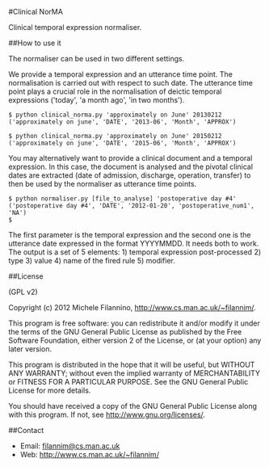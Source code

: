 #Clinical NorMA

Clinical temporal expression normaliser.

##How to use it

The normaliser can be used in two different settings.

We provide a temporal expression and an utterance time point. The normalisation
is carried out with respect to such date. The utterance time point plays a
crucial role in the normalisation of deictic temporal expressions
('today', 'a month ago', 'in two months').

    $ python clinical_norma.py 'approximately on June' 20130212
    ('approximately on june', 'DATE', '2013-06', 'Month', 'APPROX')
    
    $ python clinical_norma.py 'approximately on June' 20150212
    ('approximately on june', 'DATE', '2015-06', 'Month', 'APPROX')

You may alternatively want to provide a clinical document and a temporal expression.
In this case, the document is analysed and the pivotal clinical dates are extracted
(date of admission, discharge, operation, transfer) to then be used by the normaliser
as utterance time points.

    $ python normaliser.py [file_to_analyse] 'postoperative day #4'
    ('postoperative day #4', 'DATE', '2012-01-20', 'postoperative_num1', 'NA')
    $

The first parameter is the temporal expression and the second one is the utterance date expressed in the format YYYYMMDD. It needs both to work.
The output is a set of 5 elements: 1) temporal expression post-processed 2) type 3) value 4) name of the fired rule 5) modifier.

##License

(GPL v2)

Copyright (c) 2012 Michele Filannino, <http://www.cs.man.ac.uk/~filannim/>.

This program is free software: you can redistribute it and/or modify
it under the terms of the GNU General Public License as published by
the Free Software Foundation, either version 2 of the License, or
(at your option) any later version.

This program is distributed in the hope that it will be useful,
but WITHOUT ANY WARRANTY; without even the implied warranty of
MERCHANTABILITY or FITNESS FOR A PARTICULAR PURPOSE.  See the
GNU General Public License for more details.

You should have received a copy of the GNU General Public License
along with this program.  If not, see <http://www.gnu.org/licenses/>.

##Contact
- Email: filannim@cs.man.ac.uk
- Web: http://www.cs.man.ac.uk/~filannim/
